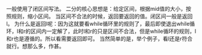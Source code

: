一般使用了闭区间写法。
二分的核心思想是：给定区间，根据mid值的大小，按照规则，缩小区间。
当区间不合法的时候，返回要返回的值。闭区间一般是返回l。
为什么是返回l呢：因为这就要看while循环里的规则了，最后即使退出while循环，l和r的区间内一定解了，此时l和r的只是区间不合法，但是while循环的规则，l和r也是遵循的。所以看需要返回即可。
当然简单的是，举个例子，看l还是r符合就行。想那么多，作甚。